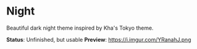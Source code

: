 # Night
Beautiful dark night theme inspired by Kha's Tokyo theme.

**Status**: Unfinished, but usable
**Preview**: https://i.imgur.com/YRanahJ.png
